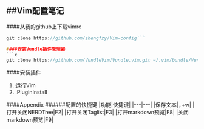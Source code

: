##Vim配置笔记  
-------

####从我的github上下载vimrc
```c
git clone https://github.com/shengfzy/Vim-config```

####安装Vundle插件管理器
```c
git clone https://github.com/VundleVim/Vundle.vim.git ~/.vim/bundle/Vundle.vim
```

####安装插件
1. 运行Vim
2. :PluginInstall

####Appendix
######配置的快捷键
|功能|快捷键|
|---|---|
|保存文本|<kbd>,</kbd>+w|
|打开关闭NERDTree|F2|
|打开关闭Taglist|F3|
|打开markdown预览|F8|
|关闭markdown预览|F9|
